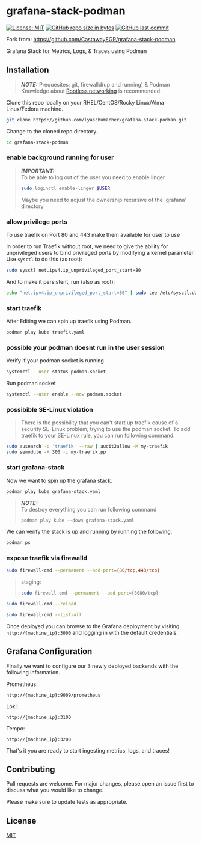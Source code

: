 grafana-stack-podman
=========
[![License: MIT](https://img.shields.io/badge/License-MIT-brightgreen.svg)](https://opensource.org/licenses/MIT)
[![GitHub repo size in bytes](https://img.shields.io/github/repo-size/LyaSchumacher/grafana-stack-podman.svg?logoColor=brightgreen)](https://github.com/LyaSchumacher/grafana-stack-podman)
[![GitHub last commit](https://img.shields.io/github/last-commit/LyaSchumacher/grafana-stack-podman.svg?logoColor=brightgreen)](https://github.com/LyaSchumacher/grafana-stack-podman)

Fork from: https://github.com/CastawayEGR/grafana-stack-podman

Grafana Stack for Metrics, Logs, & Traces using Podman

## Installation

> **_NOTE:_**  Prequesites: git, firewalld(up and running) & Podman
>              Knowledge about [Rootless networking](https://www.redhat.com/sysadmin/container-networking-podman) is recommended. 

Clone this repo locally on your RHEL/CentOS/Rocky Linux/Alma Linux/Fedora machine.

```sh
git clone https://github.com/lyaschumacher/grafana-stack-podman.git
```

Change to the cloned repo directory.

```sh
cd grafana-stack-podman
```
### enable background running for user

> **_IMPORTANT:_**  
> To be able to log out of the user you need to enable linger
> ```sh
> sudo loginctl enable-linger $USER
> ```
> 
> Maybe you need to adjust the ownership recursive of the 'grafana' directory

### allow privilege ports

To use traefik on Port 80 and 443 make them available for user to use

In order to run Traefik without root, we need to give the ability for unprivileged users to bind privileged ports by modifying a kernel parameter. Use `sysctl` to do this (as root):

```sh
sudo sysctl net.ipv4.ip_unprivileged_port_start=80
```

And to make it persistent, run (also as root):

```sh
echo "net.ipv4.ip_unprivileged_port_start=80" | sudo tee /etc/sysctl.d/user_priv_ports.conf
```
### start traefik

After Editing we can spin up traefik using Podman.

```sh
podman play kube traefik.yaml
```
### possible your podman doesnt run in the user session

Verify if your podman socket is running

```sh
systemctl --user status podman.socket
```

Run podman socket

```sh
systemctl --user enable --now podman.socket
```


### possibible SE-Linux violation

> There is the possibility that you can't start up traefik cause 
> of a security SE-Linux problem, trying to use the podman socket.
> To add traefik to your SE-Linux rule, you can run following command.

```sh
sudo ausearch -c 'traefik' --raw | audit2allow -M my-traefik
sudo semodule -X 300 -i my-traefik.pp
```

### start grafana-stack

Now we want to spin up the grafana stack.

```sh
podman play kube grafana-stack.yaml
```

> **_NOTE:_**  
> To destroy everything you can run following command
> ```
> podman play kube --down grafana-stack.yaml
> ```

We can verify the stack is up and running by running the following.

```sh
podman ps
```

### expose traefik via firewalld

```sh
sudo firewall-cmd --permanent --add-port={80/tcp,443/tcp}
```

> staging:
> 
>```sh
>sudo firewall-cmd --permanent --add-port={8080/tcp}
>```


```sh
sudo firewall-cmd --reload
```

```sh
sudo firewall-cmd --list-all
```


Once deployed you can browse to the Grafana deployment by visiting ```http://{machine_ip}:3000``` and logging in with the default credentials.

## Grafana Configuration

Finally we want to configure our 3 newly deployed backends with the following information.

Prometheus: 

```http://{machine_ip}:9009/prometheus```

Loki: 

```http://{machine_ip}:3100```

Tempo: 

```http://{machine_ip}:3200```

That's it you are ready to start ingesting metrics, logs, and traces!

## Contributing
Pull requests are welcome. For major changes, please open an issue first to discuss what you would like to change.

Please make sure to update tests as appropriate.

## License
[MIT](https://choosealicense.com/licenses/mit/)

